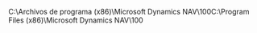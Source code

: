 <span data-ttu-id="7ceb1-101">C:\\Archivos de programa \(x86\)\\Microsoft Dynamics NAV\\100</span><span class="sxs-lookup"><span data-stu-id="7ceb1-101">C:\\Program Files \(x86\)\\Microsoft Dynamics NAV\\100</span></span>